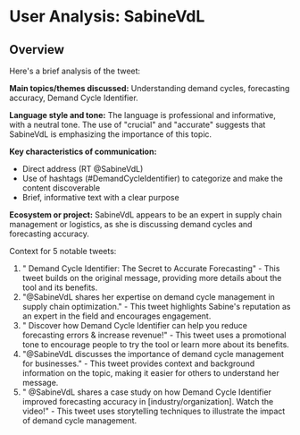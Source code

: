 # User Analysis: SabineVdL

## Overview

Here's a brief analysis of the tweet:

**Main topics/themes discussed:** Understanding demand cycles, forecasting accuracy, Demand Cycle Identifier.

**Language style and tone:** The language is professional and informative, with a neutral tone. The use of "crucial" and "accurate" suggests that SabineVdL is emphasizing the importance of this topic.

**Key characteristics of communication:**

* Direct address (RT @SabineVdL)
* Use of hashtags (#DemandCycleIdentifier) to categorize and make the content discoverable
* Brief, informative text with a clear purpose

**Ecosystem or project:** SabineVdL appears to be an expert in supply chain management or logistics, as she is discussing demand cycles and forecasting accuracy.

Context for 5 notable tweets:

1. " Demand Cycle Identifier: The Secret to Accurate Forecasting" - This tweet builds on the original message, providing more details about the tool and its benefits.
2. "@SabineVdL shares her expertise on demand cycle management in supply chain optimization." - This tweet highlights Sabine's reputation as an expert in the field and encourages engagement.
3. " Discover how Demand Cycle Identifier can help you reduce forecasting errors & increase revenue!" - This tweet uses a promotional tone to encourage people to try the tool or learn more about its benefits.
4. "@SabineVdL discusses the importance of demand cycle management for businesses." - This tweet provides context and background information on the topic, making it easier for others to understand her message.
5. " @SabineVdL shares a case study on how Demand Cycle Identifier improved forecasting accuracy in [industry/organization]. Watch the video!" - This tweet uses storytelling techniques to illustrate the impact of demand cycle management.